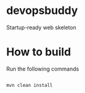 # devopsbuddy
Startup-ready web skeleton

# How to build
Run the following commands
```

mvn clean install
```
